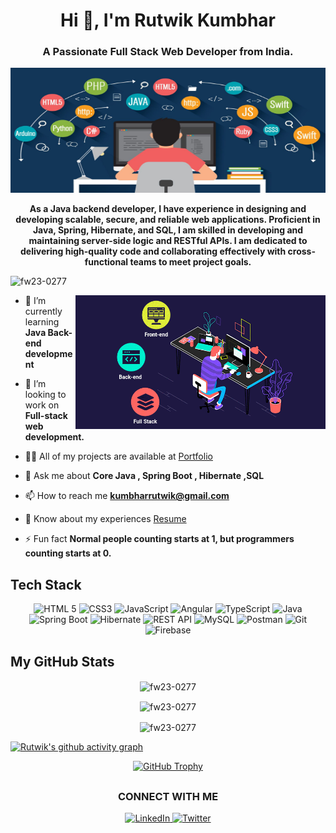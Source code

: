 
<h1 align="center">Hi 👋, I'm Rutwik Kumbhar</h1>
<h3 align="center">A Passionate Full Stack Web Developer from India.</h3>

<img src="https://github.com/fw23-0277/fw23-0277/blob/main/bg-github.jpg" alt="Alt text" width=100% height=200/>

<p align=center><b>As a Java backend developer, I have experience in designing and developing scalable, secure, and reliable web applications. Proficient in Java, Spring, Hibernate, and SQL, I am skilled in developing and maintaining server-side logic and RESTful APIs. I am dedicated to delivering high-quality code and collaborating effectively with cross-functional teams to meet project goals.</b></p>
 
 <img src="https://komarev.com/ghpvc/?username=fw23-0277&label=Profile%20views&color=0e75b6&style=flat" alt="fw23-0277" /> 

<p align="center"> <img src="https://github.com/fw23-0277/fw23-0277/blob/main/full-stack-development.gif" alt="Image description" width="400" align="right"> </p>



- 🌱 I’m currently learning **Java Back-end development**

- 👯 I’m looking to work on **Full-stack web development.**

- 👨‍💻 All of my projects are available at [Portfolio](https://fw23-0277.github.io/)

- 💬 Ask me about **Core Java , Spring Boot , Hibernate ,SQL**

- 📫 How to reach me **kumbharrutwik@gmail.com**

- 📄 Know about my experiences [Resume](https://drive.google.com/file/d/1ey4BaXOOfDvxYB1cuNMXCllxA59iiSpN/view?usp=share_link)

- ⚡ Fun fact **Normal people counting starts at 1, but programmers counting starts at 0.**











## Tech Stack
<div align="center">
<img src="https://img.shields.io/badge/HTML%205-informational?style=for-the-badge&logo=html5&logoColor=white&color=E34F26" alt="HTML 5" height="30" width="120" />
<img src="https://img.shields.io/badge/CSS3-informational?style=for-the-badge&logo=css3&logoColor=white&color=1572B6" alt="CSS3" height="30" width="100" />
<img src="https://img.shields.io/badge/JavaScript-informational?style=for-the-badge&logo=javascript&logoColor=white&color=F7DF1E" alt="JavaScript" height="30" width="120" />
 <img src="https://img.shields.io/badge/Angular-informational?style=for-the-badge&logo=angular&logoColor=white&color=DD0031" alt="Angular" height="30" width="100" />
<img src="https://img.shields.io/badge/TypeScript-informational?style=for-the-badge&logo=typescript&logoColor=white&color=007ACC" alt="TypeScript" height="30" width="120" />

<img src="https://img.shields.io/badge/Java-informational?style=for-the-badge&logo=java&logoColor=white&color=ED8B00" alt="Java" height="30" width="100" />
<img src="https://img.shields.io/badge/Spring%20Boot-informational?style=for-the-badge&logo=spring&logoColor=white&color=6DB33F" alt="Spring Boot" height="30" width="160" />
<img src="https://img.shields.io/badge/Hibernate-informational?style=for-the-badge&logo=hibernate&logoColor=white&color=A42E2B" alt="Hibernate" height="30" width="120" />
<img src="https://img.shields.io/badge/REST%20API-informational?style=for-the-badge&logo=rest&logoColor=white&color=6DB33F" alt="REST API" height="30" width="120" />
<img src="https://img.shields.io/badge/MySQL-informational?style=for-the-badge&logo=mysql&logoColor=white&color=4479A1" alt="MySQL" height="30" width="100" />
<img src="https://img.shields.io/badge/Postman-informational?style=for-the-badge&logo=postman&logoColor=white&color=FF6C37" alt="Postman" height="30" width="120" />
<img src="https://img.shields.io/badge/Git-informational?style=for-the-badge&logo=git&logoColor=white&color=F05032" alt="Git" height="30" width="80" />
<img src="https://img.shields.io/badge/Firebase-informational?style=for-the-badge&logo=firebase&logoColor=white&color=FFCA28" alt="Firebase" height="30" width="120" />
 </div>
 


<!-- ## Tech Stack

![HTML 5](https://img.shields.io/badge/HTML%205-informational?style=for-the-badge&logo=html5&logoColor=white&color=E34F26)
![CSS3](https://img.shields.io/badge/CSS3-informational?style=for-the-badge&logo=css3&logoColor=white&color=1572B6)
![JavaScript](https://img.shields.io/badge/JavaScript-informational?style=for-the-badge&logo=javascript&logoColor=white&color=F7DF1E)
![Java](https://img.shields.io/badge/Java-informational?style=for-the-badge&logo=java&logoColor=white&color=ED8B00)
![Spring Boot](https://img.shields.io/badge/Spring%20Boot-informational?style=for-the-badge&logo=spring&logoColor=white&color=6DB33F)
![Hibernate](https://img.shields.io/badge/Hibernate-informational?style=for-the-badge&logo=hibernate&logoColor=white&color=A42E2B)
![REST API](https://img.shields.io/badge/REST%20API-informational?style=for-the-badge&logo=rest&logoColor=white&color=6DB33F)
![MySQL](https://img.shields.io/badge/MySQL-informational?style=for-the-badge&logo=mysql&logoColor=white&color=4479A1)
![Postman](https://img.shields.io/badge/Postman-informational?style=for-the-badge&logo=postman&logoColor=white&color=FF6C37)
![Git](https://img.shields.io/badge/Git-informational?style=for-the-badge&logo=git&logoColor=white&color=F05032)
![Firebase](https://img.shields.io/badge/Firebase-informational?style=for-the-badge&logo=firebase&logoColor=white&color=FFCA28) 
 -->

<!-- Dark Mode  -->

## My GitHub Stats
<p align="center"><img align="center" src="https://github-readme-stats.vercel.app/api/top-langs?username=fw23-0277&show_icons=true&locale=en&layout=compact&theme=dark" alt="fw23-0277" /></p>

<p align=center>
    <img align="center" src="https://github-readme-stats.vercel.app/api?username=fw23-0277&show_icons=true&locale=en&theme=dark" alt="fw23-0277" />
</p>

<p align=center>
 <img align="center" src="https://github-readme-streak-stats.herokuapp.com/?user=fw23-0277&theme=dark" alt="fw23-0277" />
</p>

[![Rutwik's github activity graph](https://github-readme-activity-graph.cyclic.app/graph?username=fw23-0277&bg_color=110e0f&color=1ee3e6&line=28e63f&point=e13214&area=true&hide_border=true)](https://github.com/ashutosh00710/github-readme-activity-graph)


<div align="center">
  <a href="https://github.com/ryo-ma/github-profile-trophy">
    <img src="https://github-profile-trophy.vercel.app/?username=fw23-0277&theme=darkhub&margin-w=15" alt="GitHub Trophy" />
  </a>
</div>



## <h3 align="Center">CONNECT WITH ME</h3>
<p align="left">
<div align=center>
    <a href="https://www.linkedin.com/in/rutwik-kumbhar/" target="_blank">
        <img src="https://img.icons8.com/color/48/000000/linkedin.png" alt="LinkedIn" height="30" width="30">
    </a>
    <a href="https://twitter.com/RutwikKumbhar" target="_blank">
        <img src="https://img.icons8.com/color/48/000000/twitter.png" alt="Twitter" height="30" width="30">
    </a>
</div>


